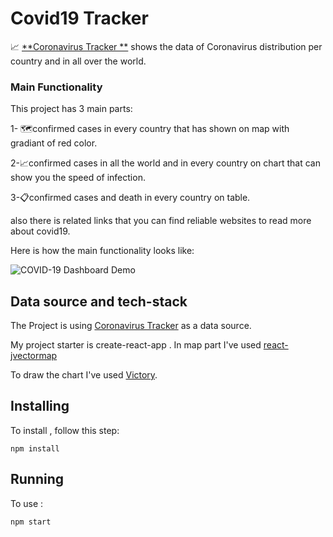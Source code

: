 # Covid19 Tracker

📈 [**Coronavirus Tracker **](https://haji-covid19.netlify.app/) shows the data of Сoronavirus distribution per country and in all over the world.


### Main Functionality

This project has 3 main parts: 

1- 🗺️confirmed cases in every country that has shown on map with gradiant of red color.

2-📈confirmed cases in all the world and in every country on chart that can show you the speed of infection. 

3-📋confirmed cases and death in every country on table.

also there is related links that you can find reliable websites to read more about covid19.

Here is how the main functionality looks like:

![COVID-19 Dashboard Demo](./covid.gif)

## Data source and tech-stack

The Project is using [Coronavirus Tracker](https://coronavirus-tracker-api.herokuapp.com/) as a data source.

My project starter is create-react-app . In map part I've used [react-jvectormap](https://www.npmjs.com/package/react-jvectormap)


 To draw the chart I've used [Victory](https://formidable.com/open-source/victory/docs/victory-chart/).

## Installing <Covid19 Tracker>

To install <Covid19 Tracker>, follow this step:

```
npm install
```

## Running <Covid19 Tracker>

To use <Covid19 Tracker>:

```
npm start
```


